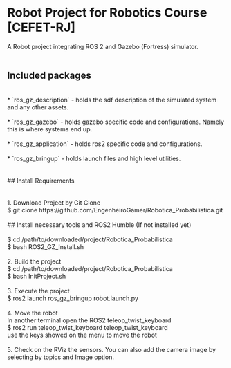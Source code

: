 # Robot Project for Robotics Course [CEFET-RJ]<br />
A Robot project integrating ROS 2 and Gazebo (Fortress) simulator.<br />
<br />
## Included packages<br />
<br />
* `ros_gz_description` - holds the sdf description of the simulated system and any other assets.<br />
<br />
* `ros_gz_gazebo` - holds gazebo specific code and configurations. Namely this is where systems end up.<br />
<br />
* `ros_gz_application` - holds ros2 specific code and configurations.<br />
<br />
* `ros_gz_bringup` - holds launch files and high level utilities.<br />
<br />
<br />
## Install Requirements<br />
<br /><br />
1. Download Project by Git Clone<br />
    $ git clone https://github.com/EngenheiroGamer/Robotica_Probabilistica.git<br />
<br />
## Install necessary tools and ROS2 Humble (If not installed yet)<br />
<br />
    $ cd /path/to/downloaded/project/Robotica_Probabilistica<br />
    $ bash ROS2_GZ_Install.sh <br />
<br />
2. Build the project<br />
    $ cd /path/to/downloaded/project/Robotica_Probabilistica<br />
    $ bash InitProject.sh<br />
<br />
3. Execute the project<br />
    $ ros2 launch ros_gz_bringup robot.launch.py<br />
<br />
4. Move the robot<br />
    In another terminal open the ROS2 teleop_twist_keyboard<br />
    $ ros2 run teleop_twist_keyboard teleop_twist_keyboard<br />
    use the keys showed on the menu to move the robot<br />
<br />
5. Check on the RViz the sensors. You can also add the camera image by selecting by topics and Image option. <br />